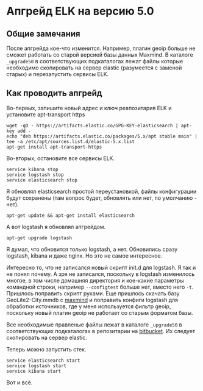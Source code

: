 # Апгрейд ELK на версию 5.0 #
## Общие замечания ##
После апгрейда кое-что изменится. Например, плагин geoip больше не сможет работать со старой версией базы данных Maxmind. В каталоге `_upgrade50` в соответствующих подкаталогах лежат файлы которые необходимо скопировать на сервер elastic (разумеется с заменой старых) и перезапустить сервисы ELK.

## Как проводить апгрейд ##
Во-первых, запишите новый адрес и ключ реапозитария ELK и установите apt-transport https

    wget -qO - https://artifacts.elastic.co/GPG-KEY-elasticsearch | apt-key add -
    echo "deb https://artifacts.elastic.co/packages/5.x/apt stable main" | tee -a /etc/apt/sources.list.d/elastic-5.x.list 
    apt-get install apt-transport-https 

Во-вторых, остановите все сервисы ELK.

    service kibana stop
    service logstash stop
    service elasticsearch stop

Я обновлял elasticsearch простой переустановкой, файлы конфигурации будут сохранены (там вопрос будет, обновлять или нет, по умолчанию - нет).

    apt-get update && apt-get install elasticsearch 

А вот logstash я обновлял апгрейдом.

    apt-get upgrade logstash 

Я думал, что обновится только logstash, а нет. Обновились сразу logstash, kibana и даже nginx. Но это не самое интересное.

Интересно то, что не записался новый скрипт init.d для logstash. Я так и не понял почему. А зря не записался, поскольку в logstash изменилось многое, в том числе домашняя директория и кое-какие параметры командной строки, например `--configtest` больше нет, вместо него `-t`. Пришлось поправить скрипт руками. Еще пришлось скачать базу GeoLite2-City.mmdb c [maxmind](http://dev.maxmind.com/geoip/geoip2/geolite2/) и поправить конфиги logstash для обработки источников, где у меня используется фильтр geoip, поскольку новый плагин geoip не работает со старым форматом базы.

Все необходимые правленые файлы лежат в каталоге `_upgrade50` в соответствующих подкаталогах в репозитарии на [bitbucket](https://bitbucket.org/esguardian/esg-logger/src/3b164a7aff018f76da68e33dcabe6b91f63e8f7b/ELK/?at=master). Их следует скопировать на сервер elastic. 

Теперь можно запустить стек.

    service elasticsearch start
    service logstash start
    service kibana start

Вот и всё.
 